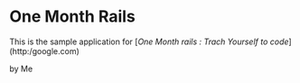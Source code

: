 # One Month Rails

This is the sample application for 
[*One Month rails : Trach Yourself to code*] (http:/google.com)

by Me